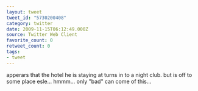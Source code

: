 ```yaml
---
layout: tweet
tweet_id: "5730200408"
category: twitter
date: 2009-11-15T06:12:49.000Z
source: Twitter Web Client
favorite_count: 0
retweet_count: 0
tags:
- tweet
---
```


apperars that the hotel he is staying at turns in to a night club.  but is off to some place esle...  hmmm... only "bad" can come of this...
